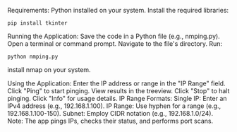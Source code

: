 Requirements:
Python installed on your system.
Install the required libraries:
```
pip install tkinter
```
Running the Application:
Save the code in a Python file (e.g., nmping.py).
Open a terminal or command prompt.
Navigate to the file's directory.
Run:
```
python nmping.py
```
install nmap on your system.<p>
Using the Application:
Enter the IP address or range in the "IP Range" field.
Click "Ping" to start pinging.
View results in the treeview.
Click "Stop" to halt pinging.
Click "Info" for usage details.
IP Range Formats:
Single IP: Enter an IPv4 address (e.g., 192.168.1.100).
IP Range: Use hyphen for a range (e.g., 192.168.1.100-150).
Subnet: Employ CIDR notation (e.g., 192.168.1.0/24).
Note: The app pings IPs, checks their status, and performs port scans.